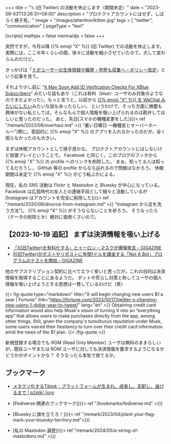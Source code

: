 +++
title = "𝕏 (旧 Twitter) の活動を休止します（期間未定）"
date =  "2023-09-03T13:26:31+09:00"
description = "プロテクトアカウントにはせず，しばらく様子見。"
image = "/images/attention/kitten.jpg"
tags = [ "twitter", "communication" ]
pageType = "text"

[scripts]
  mathjax = false
  mermaidjs = false
+++

突然ですが，今月以降 {{% emoji "X" %}} (旧 Twitter) での活動を休止します。
実際には，ここ半年くらいの間，徐々に活動を縮小させていたので，大して変わらんのだけど。

きっかけは「[Ｘがユーザーの生体情報や職歴・学歴も収集へ－ポリシー改定](https://www.bloomberg.co.jp/news/articles/2023-08-31/S08JDOT0G1KW01 "Ｘがユーザーの生体情報や職歴・学歴も収集へ－ポリシー改定 - Bloomberg")」という記事を見て。

それより少し前に “[X May Soon Add ID Verification Checks For XBlue Subscribers](https://www.socialmediatoday.com/news/x-may-soon-add-id-verification-checks-xblue-subscribers/689946/)” みたいな話もあり（これは有料（blue）ユーザのみ対象のようなのでまだよかった），もっと言うと，以前から [{{% emoji "X" %}} を WeChat みたいにしたい](https://www.itmedia.co.jp/enterprise/articles/2211/25/news018.html "マスク氏が狙うTwitterの決済プラットフォーム化「成功するに決まっている」派の言い分：Payments Dive - ITmedia エンタープライズ")みたいな話もあったらしい。
というわけで，そっち方面に微塵も興味がない私としては，そんなもんで個人情報を吸い上げられるのは勘弁してほしいと思ったのだった。
あと，先日[スマホの機種変更をした]({{< ref "/remark/2023/08/overhaul.md" >}} "暑い日曜日 〜機種変とオーバーホール〜")際に，意図的に {{% emoji "X" %}} のアプリを入れなかったのだが，全く困らなかったのも大きい。

まずは休眠アカウントとして様子見かな。
プロテクトアカウントにはしないけど放置プレイということで。
Facebook と同じく，このブログのフッタから {{% emoji "X" %}} の profile へのリンクを削除した。
まぁ，知ってる人は知ってるだろうし， GitHub 等の profile からなら辿れるので問題はなかろう。
休眠期間は未定で {{% emoji "X" %}} がどう転ぶかによる。

現在，私の SNS 活動は Flickr と Mastodon と Bluesky が中心になっている。
Facebook は広島時代の友人との連絡手段として細々と活動しているが [Instagram はアカウントを完全に削除した]({{< ref "/remark/2020/08/divorce-from-instagram.md" >}} "Instagram から足を洗う方法")。
{{% emoji "X" %}} がそうならないことを祈ろう。
そうなったら（データの削除とか）絶対に面倒くさいので。

<!--
ただ Bluesky は（2023-09-01 時点で）未だに closed beta test で万人向けではないし[^bs1]，アクセスできる方のみどうぞという感じで。
そうそう。
私に直接連絡がとれる方で Bluesky の invitation が欲しいという方はお気軽にどうぞ。
割と余りまくってます（笑）

[^bs1]: 聞いた話では Bluesky はアーキテクチャ設計を v1 から v2 に上げるための開発途中で，これは2023年内かかるらしい。少なくともそれまでオープンベータ（あるいはそれ以降）に移行することはなさそうだ。
-->

## 【2023-10-19 追記】 まずは決済情報を吸い上げる

- [「X(旧Twitter)を有料化する」とイーロン・マスクが爆弾発言 - GIGAZINE](https://gigazine.net/news/20230919-x-twitter-monthly-subscriptions-all-users/)
- [X(旧Twitter)がポストやリポストに年間1ドルを課金する「Not A Bot」プログラムのテストを開始 - GIGAZINE](https://gigazine.net/news/20231018-twitter-x-not-a-bot/)

他のサブスクリプション契約に比べてエラく安いと思ったが，これの目的は決済情報を取得することにあるようだ。
ボットや荒らし対策と称してユーザの個人情報を吸い上げようとする思想は一貫しているわけだ（笑）

{{< fig-quote type="markdown" title="X will begin charging new users $1 a year | Fortune" link="https://fortune.com/2023/10/17/twitter-x-charging-new-users-1-dollar-year-to-tweet/" lang="en" >}}
Obtaining credit card information would also help Musk's vision of turning X into an “everything app” that allows users to make purchases directly from the app, among other things. Still, given the company's tumultuous reputation under Musk, some users voiced their hesitancy to turn over their credit card information amid the news of the $1 plan.
{{< /fig-quote >}}

新規登録する場合でも ROM (Read Only Member) ユーザは無料のままらしいが，既存ユーザまたは ROM ユーザに対しても決済情報を要求するようになるかどうかがポイントかな？ そうなったら本気で捨てるか。

## ブックマーク

- [メタクソ化するTiktok：プラットフォームが生まれ、成長し、支配し、滅びるまで | p2ptk[.]org](https://p2ptk.org/monopoly/4366)

- [Fediverse 関連のブックマーク]({{< ref "/bookmarks/fediverse.md" >}})
- [Bluesky に旗を立てろ！]({{< ref "/remark/2023/04/plant-your-flag-mark-your-bluesky-territory.md">}})
- [私の Mastodon 遍歴]({{< ref "/remark/2024/05/a-string-of-mastodons.md" >}})

